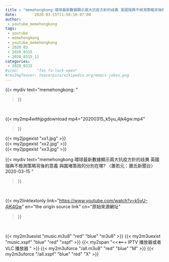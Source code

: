 ```yaml
---
title : "memehongkong:環球最新數據顯示兩大抗疫方針的歧異 英國瑞典不檢測策略背後的意義 與圍堵策政的分別在哪?  〈蕭若元：蕭氏新聞台〉2020-03-15 "
date:        2020-03-15T11:58:16-07:00
author:
 - youtube_memehongkong
tags:
 - youtube
 - memehongkong
 - youtube_memehongkong
 - 2020_03
 - 2020_0315
 - 2020_0315_11
categories:
 - 2020_0315
#icon:        "fas fa-lock-open"
#resImgTeaser: teaserpics/wikipedia.org/emacs-jokes.png
---
```


{{< mydiv text="memehongkong: "
>}}
<br>


{{< my2mp4withjpgdownload mp4="20200315_k5yu_4jk4gw.mp4"
>}}

{{< my2jpgexist "xx1.jpg" >}}<br>
{{< my2jpgexist "xx2.jpg" >}}<br>
{{< my2jpgexist "xx3.jpg" >}}<br>



{{< mydiv text="memehongkong:環球最新數據顯示兩大抗疫方針的歧異 英國瑞典不檢測策略背後的意義 與圍堵策政的分別在哪?  〈蕭若元：蕭氏新聞台〉2020-03-15 "
>}}
<br>

{{< my2linktextonly link="https://www.youtube.com/watch?v=k5yU-4jK4Gw"
en="the origin source link" cn="原始來源網址"
>}}


<br>

{{< my2m3uexist "music.m3u8" "red"  "blue" "m3u8" >}} {{< my2m3uexist "music.xspf" "blue" "red"  "xspf" >}} {{< my2span "<<<=== IPTV 播放器或者 VLC 播放器 " >}} {{< my2m3uforce "/all.m3u8" "red"  "blue" "M" >}} {{< my2m3uforce "/all.xspf" "blue" "red"  "X" >}} 
